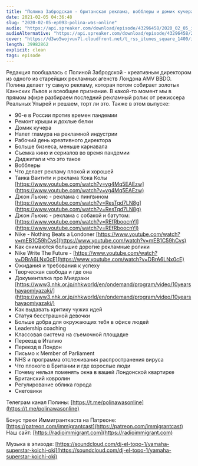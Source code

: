 ```yaml
---
title: "Полина Забродская - британская реклама, вобблеры и домик кучера"
date: 2021-02-05 04:36:48
slug: "2020-02-05-ep093-polina-was-online"
audio: "https://api.spreaker.com/download/episode/43296458/2020_02_05_icast_ep093_polina_was_online.mp3"
audioAlternative: "https://api.spreaker.com/download/episode/43296458/2020_02_05_icast_ep093_polina_was_online.mp3"
cover: "https://d3wo5wojvuv7l.cloudfront.net/t_rss_itunes_square_1400/images.spreaker.com/original/d282f206eee662ebd4186a23ebf71ac7.jpg"
length: 39982862
explicit: clean
tags: episode
---
```


Редакция пообщалась с Полиной Забродской - креативным директором из одного из старейших рекламных агенств Лондона AMV BBDO. Полина делает ту самую рекламу, которая потом собирает золотых Каннских Львов и всеобщее признание. В какой-то момент мы в прямом эфире разбираем последний рекламный ролик от режиссера Реальных Упырей и решаем, торт ли это. Также в этом выпуске:  
  
* 90-е в России против времен пандемии  
* Ремонт крыши и дохлые белки  
* Домик кучера  
* Налет гламура на рекламной индустрии  
* Рабочий день креативного директора  
* Больше бизнеса, меньше карнавала  
* Съемка кино и сериалов во время пандемии  
* Диджитал и что это такое  
* Вобблеры  
* Что делает рекламу плохой и хорошей  
* Таика Ваитити и реклама Кока Колы [https://www.youtube.com/watch?v=yg4Mq5EAEzw](https://www.youtube.com/watch?v=yg4Mq5EAEzw)  
* Джон Льюис - реклама с пингвином [https://www.youtube.com/watch?v=ResTqd7LN8g](https://www.youtube.com/watch?v=ResTqd7LN8g)  
* Джон Льюис - реклама с собакой и батутом: [https://www.youtube.com/watch?v=REfRboocnYI](https://www.youtube.com/watch?v=REfRboocnYI)  
* Nike - Nothing Beats a Londoner [https://www.youtube.com/watch?v=mEB1C59hCvs](https://www.youtube.com/watch?v=mEB1C59hCvs)  
* Как снимаются большие дорогие рекламные ролики  
* Nike Write The Future - [https://www.youtube.com/watch?v=DBrA6LNx0cE](https://www.youtube.com/watch?v=DBrA6LNx0cE)  
* Ожидания и требования к успеху  
* Творческая свобода и где она  
* Документалка про Миядзаки [https://www3.nhk.or.jp/nhkworld/en/ondemand/program/video/10yearshayaomiyazaki/](https://www3.nhk.or.jp/nhkworld/en/ondemand/program/video/10yearshayaomiyazaki/)  
* Как выдавать критику чужих идей  
* Статуя бесстрашной девочки  
* Больше добра для окружающих тебя в офисе людей  
* Leadership coaching  
* Классовая система на съемочной площадке  
* Переезд в Италию  
* Переезд в Лондон  
* Письмо к Member of Parliament  
* NHS и программа отслеживания распространения вируса  
* Что плохого в Британии и где взрослые люди  
* Почему нельзя поменять окна в вашей Лондонской квартирке  
* Британский ковролин  
* Регулирование облика города  
* Снеговики  
  
Телеграм канал Полины: [https://t.me/polinawasonline](https://t.me/polinawasonline)  
  
Бонус треки Иммигранткаста на Патреоне: [https://patreon.com/immigrantcast](https://patreon.com/immigrantcast)  
Наш сайт: [https://radioimmigrant.com](https://radioimmigrant.com)  
  
Музыка в эпизоде: [https://soundcloud.com/dj-el-topo-1/yamaha-superstar-koichi-oki](https://soundcloud.com/dj-el-topo-1/yamaha-superstar-koichi-oki)
